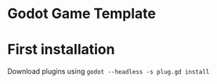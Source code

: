# Godot Game Template

# First installation
Download plugins using ```godot --headless -s plug.gd install```